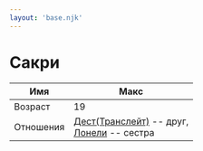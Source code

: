 ```yaml
---
layout: 'base.njk'
---
```


# Сакри

Имя | Макс
--- | ---
Возраст | 19
Отношения | [Дест(Транслейт)](../dest) -- друг,<br>[Лонели](../lonely) -- сестра
